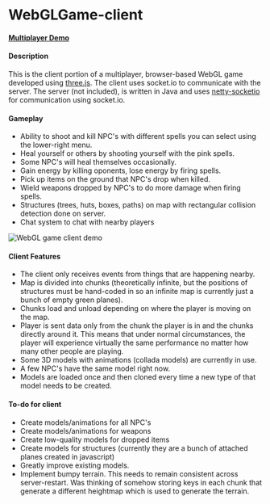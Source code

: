 WebGLGame-client
================

#### [Multiplayer Demo](http://www.youtube.com/watch?v=P07f2FKpRB8) ####

#### Description ####
This is the client portion of a multiplayer, browser-based WebGL game developed using [three.js](https://github.com/mrdoob/three.js/). The client uses socket.io to communicate with the server. The server (not included), is written in Java and uses [netty-socketio](https://github.com/mrniko/netty-socketio) for communication using socket.io.

#### Gameplay ####
* Ability to shoot and kill NPC's with different spells you can select using the lower-right menu.
* Heal yourself or others by shooting yourself with the pink spells.
* Some NPC's will heal themselves occasionally.
* Gain energy by killing oponents, lose energy by firing spells.
* Pick up items on the ground that NPC's drop when killed.
* Wield weapons dropped by NPC's to do more damage when firing spells.
* Structures (trees, huts, boxes, paths) on map with rectangular collision detection done on server.
* Chat system to chat with nearby players

![WebGL game client demo](http://i.imgur.com/pAv3bnz.png "Gameplay")

#### Client Features ####
* The client only receives events from things that are happening nearby.
 * Map is divided into chunks (theoretically infinite, but the positions of structures must be hand-coded in so an infinite map is currently just a bunch of empty green planes).
 * Chunks load and unload depending on where the player is moving on the map.
 * Player is sent data only from the chunk the player is in and the chunks directly around it. This means that under normal circumstances, the player will experience virtually the same performance no matter how many other people are playing.
* Some 3D models with animations (collada models) are currently in use.
 * A few NPC's have the same model right now.
 * Models are loaded once and then cloned every time a new type of that model needs to be created.

#### To-do for client ####
* Create models/animations for all NPC's
* Create models/animations for weapons
* Create low-quality models for dropped items
* Create models for structures (currently they are a bunch of attached planes created in javascript)
* Greatly improve existing models.
* Implement bumpy terrain. This needs to remain consistent across server-restart. Was thinking of somehow storing keys in each chunk that generate a different heightmap which is used to generate the terrain.
